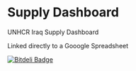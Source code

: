 Supply Dashboard
================

UNHCR Iraq Supply Dashboard

Linked directly to a Gooogle Spreadsheet


[![Bitdeli Badge](https://d2weczhvl823v0.cloudfront.net/Shelter-Cluster-Iraq/supply_dashboard/trend.png)](https://bitdeli.com/free "Bitdeli Badge")
